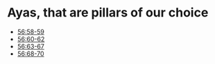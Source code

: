 # Ayas, that are pillars of our choice

- [56:58-59](https://quran.com/56/58-59)
- [56:60-62](https://quran.com/56/60-62)
- [56:63-67](https://quran.com/56/63-67)
- [56:68-70](https://quran.com/56/68-80)
